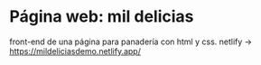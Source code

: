 # Página web: mil delicias 

front-end de una página para panadería con html y css. 
netlify → https://mildeliciasdemo.netlify.app/
